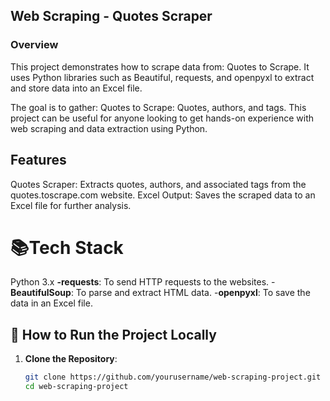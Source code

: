 ## Web Scraping - Quotes Scraper 
### Overview
This project demonstrates how to scrape data from: Quotes to Scrape.
It uses Python libraries such as Beautiful, requests, and openpyxl to extract and store data into an Excel file.

The goal is to gather:
Quotes to Scrape: Quotes, authors, and tags.
This project can be useful for anyone looking to get hands-on experience with web scraping and data extraction using Python.

## Features
Quotes Scraper: Extracts quotes, authors, and associated tags from the quotes.toscrape.com website.
Excel Output: Saves the scraped data to an Excel file for further analysis.

# 📚Tech Stack
Python 3.x
**-requests**: To send HTTP requests to the websites.
-**BeautifulSoup**: To parse and extract HTML data.
-**openpyxl**: To save the data in an Excel file.

## 🚀 How to Run the Project Locally

1. **Clone the Repository**:
   ```bash
   git clone https://github.com/yourusername/web-scraping-project.git
   cd web-scraping-project
   ```
